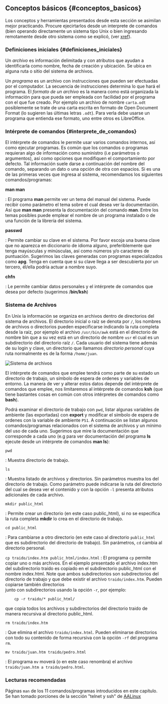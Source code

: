 ## Conceptos básicos {#conceptos_basicos}

Los conceptos y herramientas presentados desde esta sección se asimilan mejor 
practicando. 
Procure ejecirtarlos desde un interprete de comandos (bien operando 
directamente un sistema tipo Unix o bien ingresando remotamente desde otro 
sistema como se explicó, (ver [xref](#primer_uso_de_adJ)).

### Definiciones iniciales {#definiciones_iniciales}

Un *archivo* es información delimitada y con atributos que ayudan a 
identificarla como nombre, fecha de creación y ubicación. Se ubica en alguna 
ruta o sitio del sistema de archivos.

Un *programa* es un archivo con instrucciones que pueden ser efectuadas 
por el computador.  La secuencia de instrucciones determina lo que hará el 
programa.  El *formato de un archivo* es la manera como está organizada la 
información para que pueda ser empleada con facilidad por el programa con el 
que fue creado.  Por ejemplo un archivo de nombre ```carta.odt``` posiblemente 
se trate de una carta escrita en formato de Open Document Format 
(lo sugieren las últimas letras ```.odt```). 
Para verla debe usarse un programa que entienda ese formato, uno entre otros 
es LibreOffice.

### Intérprete de comandos {#interprete_de_comandos}

El intérprete de comandos le permite usar varios comandos internos, así 
como ejecutar programas. 
Es común que los comandos o programas requieran algo de información como 
suministro (i.e parámetros o argumentos), así como opciones que modifiquen 
el comportamiento por defecto. 
Tal información suele darse a continuación del nombre del comando, separando 
un dato o una opción de otra con espacios. Si es una de las primeras veces 
que ingresa al sistema, recomendamos los siguientes comandos/programas:

**man man**

:   El programa **man** permite ver un tema del manual del sistema. Puede 
recibir como parámetro el tema sobre el cual desea ver la documentación. 
Así que **man man** presenta la documentación del comando **man**. 
Entre los temas posibles puede emplear el nombre de un programa instalado o 
de una función de la librería del sistema.  

**passwd**

: Permite cambiar su clave en el sistema. Por favor escoja una buena clave 
que no aparezca en diccionario de idioma alguno, preferiblemente que tenga 
mayúsculas y minúsculas, así como números y/o caracteres de puntuación. 
Sugerimos las claves generadas con programas especializados como **apg**. 
Tenga en cuenta que si su clave llega a ser descubierta por un tercero, 
él/ella podría actuar a nombre suyo.

**chfn**

: Le permite cambiar datos personales y el intérprete de comandos que desea 
por defecto (sugerimos /**bin/ksh**)

### Sistema de Archivos

En Unix la información se organiza en archivos dentro de directorios del 
sistema de archivos.  El directorio inicial o raíz se denota por ```/```, los 
nombres de archivos o directorios pueden especificarse indicando la ruta 
completa desde la raíz, por ejemplo el archivo ```/usr/bin/awk``` está en el 
directorio de nombre bin que a su vez está en un directorio de nombre 
```usr``` el cual es un subdirectorio del directorio raíz ```/```. 
Cada usuario del sistema tiene además de su login y clave, un directorio que 
llamamos *directorio personal* cuya ruta normalmente es de la forma 
```/home/juan```.

![Sistema de archivos](img/arbol-archivos.png)

El intérprete de comandos que emplee tendrá como parte de su estado un 
directorio de trabajo, un símbolo de espera de ordenes y variables de entorno. 
La manera de ver y alterar estos datos depende del intérprete de comandos que 
emplee, nos limitaremos al intérprete de comandos **ksh** (que tiene bastantes 
cosas en común con otros intérpretes de comandos como **bash**).

Podrá examinar el directorio de trabajo con ```pwd```, listar algunas variables 
de ambiente (las exportadas) con **export** y modificar el símbolo de espera 
de ordenes con la variable de ambiente ```PS1```.
A continuación se listan algunos comandos/programas relacionados con el 
sistema de archivos y un mínimo del uso de cada uno. Sugerimos que mire la 
documentación que corresponde a cada uno (e.g para ver documentación del 
programa **ls** ejecute desde un intérprete de comandos **man ls**):

```pwd```

: Muestra directorio de trabajo.

```ls```

: Muestra listado de archivos y directorios. Sin parámetros muestra los del 
directorio de trabajo. Como parámetro puede indicarse la ruta del directorio 
del cual se desea ver el contenido y con la opción ```-l``` presenta atributos 
adicionales de cada archivo.

```mkdir public_html```

: Permite crear un directorio (en este caso public_html), si no se especifica 
la ruta completa **mkdir** lo crea en el directorio de trabajo.

```cd public_html```

: Para cambiarse a otro directorio (en este caso al directorio ```public_html```
que es subdirectorio del directorio de trabajo). Sin parámetros, ```cd```
cambia al directorio personal.

```cp traido/index.htm public_html/index.html```
: El programa ```cp``` permite copiar uno o más archivos. En el ejemplo 
presentado el archivo index.htm del subdirectorio traido es copiado en el 
subdirectorio public_html con el nombre index.html. Note que ambos 
subdirectorios son subdirectorios del directorio  de trabajo y que debe 
existir el archivo ```traido/index.htm```. Pueden copiarse también directorios  
junto con subdirectorios usando la opción ```-r```, por ejemplo:
```
    cp -r traido/* public_html/
```
que copia todos los archivos y subdirectorios del directorio traido de manera recursiva al 
directorio public_html.

```rm traido/index.htm```

: Que elimina el archivo ```traido/index.html```. Pueden eliminarse 
directorios con todo su contenido de forma recursiva con la opción 
```-rf``` del programa ```rm```.

```mv traido/juan.htm traido/pedro.html```

: El programa ```mv``` moverá (o en este caso renombra) el archivo 
```traido/juan.htm a traido/pedro.html```.

### Lecturas recomendadas

Páginas ```man``` de los 11 comandos/programas introducidos en este capítulo.
Se han tomado porciones de la sección "telnet y ssh" de [AALinux](#bibliografia)




 

 
